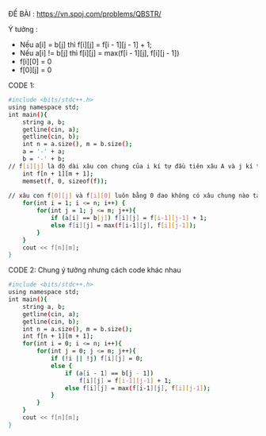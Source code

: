 ĐỀ BÀI : https://vn.spoj.com/problems/QBSTR/

Ý tưởng : 
- Nếu a[i] = b[j] thì f[i][j] = f[i - 1][j - 1] + 1;
- Nếu a[i] != b[j] thì f[i][j] = max(f[i - 1][j], f[i][j - 1])
- f[i][0] = 0
- f[0][j] = 0

CODE 1: 
```sh
#include <bits/stdc++.h>
using namespace std;
int main(){
    string a, b; 
    getline(cin, a);
    getline(cin, b);
    int n = a.size(), m = b.size();
    a = '-' + a;
    b = '-' + b;
// f[i][j] là độ dài xâu con chung của i kí tự đầu tiên xâu A và j kí tự đầu tiên xâu b
    int f[n + 1][m + 1];
    memset(f, 0, sizeof(f));
    
// xâu con f[0][j] và f[i][0] luôn bằng 0 dao không có xâu chung nào tạo bởi 0 kí tự bất kì của xâu A hay B
    for(int i = 1; i <= n; i++) {
        for(int j = 1; j <= m; j++){
            if (a[i] == b[j]) f[i][j] = f[i-1][j-1] + 1;
            else f[i][j] = max(f[i-1][j], f[i][j-1]);
        }
    }
    cout << f[n][m];
}
```
CODE 2: Chung ý tưởng nhưng cách code khác nhau
```sh
#include <bits/stdc++.h>
using namespace std;
int main(){
    string a, b; 
    getline(cin, a);
    getline(cin, b);
    int n = a.size(), m = b.size();
    int f[n + 1][m + 1];
    for(int i = 0; i <= n; i++){
        for(int j = 0; j <= m; j++){
            if (!i || !j) f[i][j] = 0;
            else {
                if (a[i - 1] == b[j - 1]) 
                    f[i][j] = f[i-1][j-1] + 1;
                else f[i][j] = max(f[i-1][j], f[i][j-1]);
            }
        }
    }
    cout << f[n][m];
}
```
